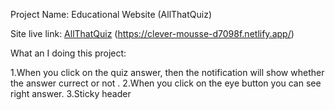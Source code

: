 Project Name:
Educational Website (AllThatQuiz)

Site live link:
[AllThatQuiz](https://clever-mousse-d7098f.netlify.app/)
(https://clever-mousse-d7098f.netlify.app/)

What an I doing this project:

1.When you click on the quiz answer, then the notification will show whether the answer currect or not .
2.When you click on the eye button you can see right answer.
3.Sticky header